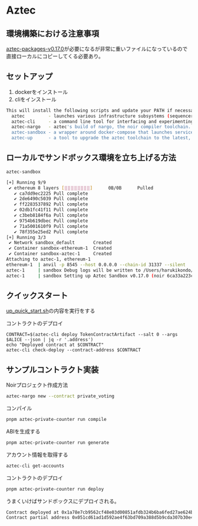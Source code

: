 # Aztec

## 環境構築における注意事項

[aztec-packages-v0.17.0](https://github.com/AztecProtocol/aztec-packages/releases/tag/aztec-packages-v0.17.0)が必要になるが非常に重いファイルになっているので直接ローカルにコピーしてくる必要あり。

## セットアップ

1. dockerをインストール
2. cliをインストール

```bash
This will install the following scripts and update your PATH if necessary:
  aztec         - launches various infrastructure subsystems (sequencer, prover, pxe, etc).
  aztec-cli     - a command line tool for interfacing and experimenting with infrastructure.
  aztec-nargo   - aztec's build of nargo, the noir compiler toolchain.
  aztec-sandbox - a wrapper around docker-compose that launches services needed for sandbox testing.
  aztec-up      - a tool to upgrade the aztec toolchain to the latest, or specific versions.
```

## ローカルでサンドボックス環境を立ち上げる方法

```bash
aztec-sandbox
```

```bash
[+] Running 9/9
 ✔ ethereum 8 layers [⣿⣿⣿⣿⣿⣿⣿⣿]      0B/0B      Pulled                                                                                                                   6.3s 
   ✔ ca7dd9ec2225 Pull complete                                                                                                                                          0.6s 
   ✔ 2de6490c5039 Pull complete                                                                                                                                          0.7s 
   ✔ ff2283537892 Pull complete                                                                                                                                          1.5s 
   ✔ 02db1fc41f11 Pull complete                                                                                                                                          1.6s 
   ✔ c3beb8184f6a Pull complete                                                                                                                                          1.5s 
   ✔ 9754b619dbec Pull complete                                                                                                                                          2.3s 
   ✔ 71a5001610f9 Pull complete                                                                                                                                          3.0s 
   ✔ 78f355e25ed2 Pull complete                                                                                                                                          2.0s 
[+] Running 3/3
 ✔ Network sandbox_default       Created                                                                                                                                 0.7s 
 ✔ Container sandbox-ethereum-1  Created                                                                                                                                30.1s 
 ✔ Container sandbox-aztec-1     Created                                                                                                                                30.1s 
Attaching to aztec-1, ethereum-1
ethereum-1  | anvil -p 8545 --host 0.0.0.0 --chain-id 31337 --silent
aztec-1     | sandbox Debug logs will be written to /Users/harukikondo/.aztec/log/aztec-sandbox.debug.log
aztec-1     | sandbox Setting up Aztec Sandbox v0.17.0 (noir 6ca33a223ccce6a295414a3ce078180e8a22b68c v0.18.0-aztec.5), please stand by...
```

## クイックスタート

[up_quick_start.sh](https://github.com/AztecProtocol/aztec-packages/blob/aztec-packages-v0.17.0//yarn-project/end-to-end/src/guides/up_quick_start.sh)の内容を実行をする

コントラクトのデプロイ

```shell
CONTRACT=$(aztec-cli deploy TokenContractArtifact --salt 0 --args $ALICE --json | jq -r '.address')
echo "Deployed contract at $CONTRACT"
aztec-cli check-deploy --contract-address $CONTRACT
```

## サンプルコントラクト実装

Noirプロジェクト作成方法

```bash
aztec-nargo new --contract private_voting
```

コンパイル

```bash
pnpm aztec-private-counter run compile
```

ABIを生成する

```bash
pnpm aztec-private-counter run generate
```

アカウント情報を取得する

```bash
aztec-cli get-accounts
```

コントラクトのデプロイ

```bash
pnpm aztec-private-counter run deploy
```

うまくいけばサンドボックスにデプロイされる。

```bash
Contract deployed at 0x1a78e7cb9562cf48e03d00851afdb324b6ba6fed27ae624b96cb6faa72757f12
Contract partial address 0x051cd61ad1d592ae4f63bd709a388d5b9cda307b30e47275e01419a8acd16476
```
